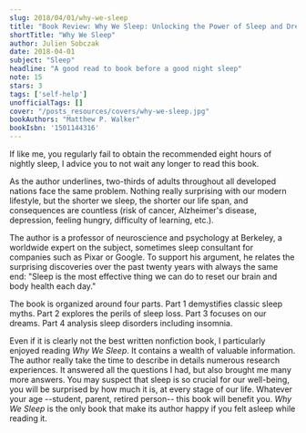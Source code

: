 ```yaml
---
slug: 2018/04/01/why-we-sleep
title: "Book Review: Why We Sleep: Unlocking the Power of Sleep and Dreams"
shortTitle: "Why We Sleep"
author: Julien Sobczak
date: 2018-04-01
subject: "Sleep"
headline: "A good read to book before a good night sleep"
note: 15
stars: 3
tags: ['self-help']
unofficialTags: []
cover: "/posts_resources/covers/why-we-sleep.jpg"
bookAuthors: "Matthew P. Walker"
bookIsbn: '1501144316'
---
```



If like me, you regularly fail to obtain the recommended eight hours of nightly sleep, I advice you to not wait any longer to read this book.

As the author underlines, two-thirds of adults throughout all developed nations face the same problem. Nothing really surprising with our modern lifestyle, but the shorter we sleep, the shorter our life span, and consequences are countless (risk of cancer, Alzheimer's disease, depression, feeling hungry, difficulty of learning, etc.).

The author is a professor of neuroscience and psychology at Berkeley, a worldwide expert on the subject, sometimes sleep consultant for companies such as Pixar or Google. To support his argument, he relates the surprising discoveries over the past twenty years with always the same end: "Sleep is the most effective thing we can do to reset our brain and body health each day."

The book is organized around four parts. Part 1 demystifies classic sleep myths. Part 2 explores the perils of sleep loss. Part 3 focuses on our dreams. Part 4 analysis sleep disorders including insomnia.

Even if it is clearly not the best written nonfiction book, I particularly enjoyed reading *Why We Sleep*.  It contains a wealth of valuable information. The author really take the time to describe in details numerous research experiences. It answered all the questions I had, but also brought me many more answers. You may suspect that sleep is so crucial for our well-being, you will be surprised by how much it is, at every stage of our life. Whatever your age --student, parent, retired person-- this book will benefit you. *Why We Sleep* is the only book that make its author happy if you felt asleep while reading it.

